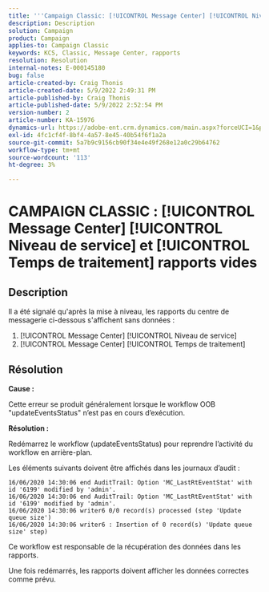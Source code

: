 ```yaml
---
title: '''Campaign Classic: [!UICONTROL Message Center] [!UICONTROL Niveau de service] et [!UICONTROL Temps de traitement] les rapports sont vides"'
description: Description
solution: Campaign
product: Campaign
applies-to: Campaign Classic
keywords: KCS, Classic, Message Center, rapports
resolution: Resolution
internal-notes: E-000145180
bug: false
article-created-by: Craig Thonis
article-created-date: 5/9/2022 2:49:31 PM
article-published-by: Craig Thonis
article-published-date: 5/9/2022 2:52:54 PM
version-number: 2
article-number: KA-15976
dynamics-url: https://adobe-ent.crm.dynamics.com/main.aspx?forceUCI=1&pagetype=entityrecord&etn=knowledgearticle&id=7f60453b-a7cf-ec11-a7b5-00224809c196
exl-id: 4fc1cf4f-8bf4-4a57-8e45-40b54f6f1a2a
source-git-commit: 5a7b9c9156cb90f34e4e49f268e12a0c29b64762
workflow-type: tm+mt
source-wordcount: '113'
ht-degree: 3%

---
```


# CAMPAIGN CLASSIC : [!UICONTROL Message Center] [!UICONTROL Niveau de service] et [!UICONTROL Temps de traitement] rapports vides

## Description


Il a été signalé qu&#39;après la mise à niveau, les rapports du centre de messagerie ci-dessous s&#39;affichent sans données :

1. [!UICONTROL Message Center] [!UICONTROL Niveau de service]
2. [!UICONTROL Message Center] [!UICONTROL Temps de traitement]


## Résolution


<b>Cause : </b>

Cette erreur se produit généralement lorsque le workflow OOB &quot;updateEventsStatus&quot; n’est pas en cours d’exécution.

<b>Résolution :</b>

Redémarrez le workflow (updateEventsStatus) pour reprendre l’activité du workflow en arrière-plan.

Les éléments suivants doivent être affichés dans les journaux d’audit :


```
16/06/2020 14:30:06 end AuditTrail: Option 'MC_LastRtEventStat' with id '6199' modified by 'admin'.
16/06/2020 14:30:06 end AuditTrail: Option 'MC_LastRtEventStat' with id '6199' modified by 'admin'.
16/06/2020 14:30:06 writer6 0/0 record(s) processed (step 'Update queue size')
16/06/2020 14:30:06 writer6 : Insertion of 0 record(s) 'Update queue size' step)
```


Ce workflow est responsable de la récupération des données dans les rapports.

Une fois redémarrés, les rapports doivent afficher les données correctes comme prévu.
